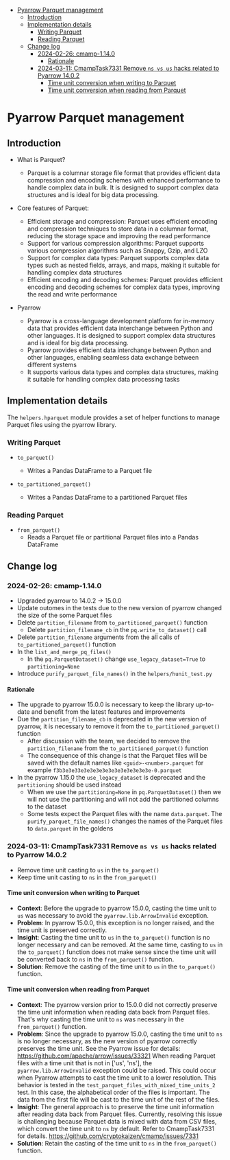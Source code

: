 

<!-- toc -->

- [Pyarrow Parquet management](#pyarrow-parquet-management)
  * [Introduction](#introduction)
  * [Implementation details](#implementation-details)
    + [Writing Parquet](#writing-parquet)
    + [Reading Parquet](#reading-parquet)
  * [Change log](#change-log)
    + [2024-02-26: cmamp-1.14.0](#2024-02-26-cmamp-1140)
      - [Rationale](#rationale)
    + [2024-03-11: CmampTask7331 Remove `ns vs us` hacks related to Pyarrow 14.0.2](#2024-03-11-cmamptask7331-remove-ns-vs-us-hacks-related-to-pyarrow-1402)
      - [Time unit conversion when writing to Parquet](#time-unit-conversion-when-writing-to-parquet)
      - [Time unit conversion when reading from Parquet](#time-unit-conversion-when-reading-from-parquet)

<!-- tocstop -->

# Pyarrow Parquet management

## Introduction

- What is Parquet?
  - Parquet is a columnar storage file format that provides efficient data
    compression and encoding schemes with enhanced performance to handle complex
    data in bulk. It is designed to support complex data structures and is ideal
    for big data processing.

- Core features of Parquet:
  - Efficient storage and compression: Parquet uses efficient encoding and
    compression techniques to store data in a columnar format, reducing the
    storage space and improving the read performance
  - Support for various compression algorithms: Parquet supports various
    compression algorithms such as Snappy, Gzip, and LZO
  - Support for complex data types: Parquet supports complex data types such as
    nested fields, arrays, and maps, making it suitable for handling complex
    data structures
  - Efficient encoding and decoding schemes: Parquet provides efficient encoding
    and decoding schemes for complex data types, improving the read and write
    performance

- Pyarrow
  - Pyarrow is a cross-language development platform for in-memory data that
    provides efficient data interchange between Python and other languages. It
    is designed to support complex data structures and is ideal for big data
    processing.
  - Pyarrow provides efficient data interchange between Python and other
    languages, enabling seamless data exchange between different systems
  - It supports various data types and complex data structures, making it
    suitable for handling complex data processing tasks

## Implementation details

The `helpers.hparquet` module provides a set of helper functions to manage
Parquet files using the pyarrow library.

### Writing Parquet

- `to_parquet()`
  - Writes a Pandas DataFrame to a Parquet file

- `to_partitioned_parquet()`
  - Writes a Pandas DataFrame to a partitioned Parquet files

### Reading Parquet

- `from_parquet()`
  - Reads a Parquet file or partitional Parquet files into a Pandas DataFrame

## Change log

### 2024-02-26: cmamp-1.14.0

- Upgraded pyarrow to 14.0.2 -> 15.0.0
- Update outomes in the tests due to the new version of pyarrow changed the size
  of the some Parquet files
- Delete `partition_filename` from `to_partitioned_parquet()` function
  - Delete `partition_filename_cb` in the `pq.write_to_dataset()` call
- Delete `partition_filename` arguments from the all calls of
  `to_partitioned_parquet()` function
- In the `list_and_merge_pq_files()`
  - In the `pq.ParquetDataset()` change `use_legacy_dataset=True` to
    `partitioning=None`
- Introduce `purify_parquet_file_names()` in the `helpers/hunit_test.py`

#### Rationale

- The upgrade to pyarrow 15.0.0 is necessary to keep the library up-to-date and
  benefit from the latest features and improvements
- Due the `partition_filename_cb` is deprecated in the new version of pyarrow,
  it is necessary to remove it from the `to_partitioned_parquet()` function
  - After discussion with the team, we decided to remove the
    `partition_filename` from the `to_partitioned_parquet()` function
  - The consequence of this change is that the Parquet files will be saved with
    the default names like `<guid>-<number>.parquet` for example
    `f3b3e3e33e3e3e3e3e3e3e3e3e3e3e3e-0.parquet`
- In the pyarrow 1.15.0 the `use_legacy_dataset` is deprecated and the
  `partitioning` should be used instead
  - When we use the `partitioning=None` in `pq.ParquetDataset()` then we will
    not use the partitioning and will not add the partitioned columns to the
    dataset
  - Some tests expect the Parquet files with the name `data.parquet`. The
    `purify_parquet_file_names()` changes the names of the Parquet files to
    `data.parquet` in the goldens

### 2024-03-11: CmampTask7331 Remove `ns vs us` hacks related to Pyarrow 14.0.2

- Remove time unit casting to `us` in the `to_parquet()`
- Keep time unit casting to `ns` in the `from_parquet()`

#### Time unit conversion when writing to Parquet

- **Context**: Before the upgrade to pyarrow 15.0.0, casting the time unit to
  `us` was necessary to avoid the `pyarrow.lib.ArrowInvalid` exception.
- **Problem**: In pyarrow 15.0.0, this exception is no longer raised, and the
  time unit is preserved correctly.
- **Insight**: Casting the time unit to `us` in the `to_parquet()` function is
  no longer necessary and can be removed. At the same time, casting to `us` in
  the `to_parquet()` function does not make sense since the time unit will be
  converted back to `ns` in the `from_parquet()` function.
- **Solution**: Remove the casting of the time unit to `us` in the
  `to_parquet()` function.

#### Time unit conversion when reading from Parquet

- **Context**: The pyarrow version prior to 15.0.0 did not correctly preserve
  the time unit information when reading data back from Parquet files. That's
  why casting the time unit to `ns` was necessary in the `from_parquet()`
  function.
- **Problem**: Since the upgrade to pyarrow 15.0.0, casting the time unit to
  `ns` is no longer necessary, as the new version of pyarrow correctly preserves
  the time unit. See the Pyarrow issue for details:
  https://github.com/apache/arrow/issues/33321 When reading Parquet files with a
  time unit that is not in ['us', 'ns'], the `pyarrow.lib.ArrowInvalid`
  exception could be raised. This could occur when Pyarrow attempts to cast the
  time unit to a lower resolution. This behavior is tested in the
  `test_parquet_files_with_mixed_time_units_2` test. In this case, the
  alphabetical order of the files is important. The data from the first file
  will be cast to the time unit of the rest of the files.
- **Insight**: The general approach is to preserve the time unit information
  after reading data back from Parquet files. Currently, resolving this issue is
  challenging because Parquet data is mixed with data from CSV files, which
  convert the time unit to `ns` by default. Refer to CmampTask7331 for details.
  https://github.com/cryptokaizen/cmamp/issues/7331
- **Solution**: Retain the casting of the time unit to `ns` in the
  `from_parquet()` function.
